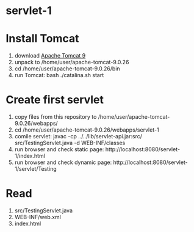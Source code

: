 # servlet-1
Install Tomcat
==============
1. download [Apache Tomcat 9](http://tomcat.apache.org/)
2. unpack to /home/user/apache-tomcat-9.0.26
3. cd /home/user/apache-tomcat-9.0.26/bin
4. run Tomcat: bash ./catalina.sh start

Create first servlet
====================
1. copy files from this repository to /home/user/apache-tomcat-9.0.26/webapps/
2. cd /home/user/apache-tomcat-9.0.26/webapps/servlet-1
3. comile servlet: javac -cp ../../lib/servlet-api.jar:src/ src/TestingServlet.java -d WEB-INF/classes
4. run browser and check static page: http://localhost:8080/servlet-1/index.html
5. run browser and check dynamic page: http://localhost:8080/servlet-1/servlet/Testing

Read
====
1. src/TestingServlet.java
2. WEB-INF/web.xml
3. index.html
